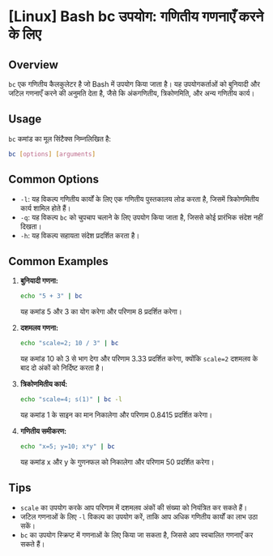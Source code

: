 # [Linux] Bash bc उपयोग: गणितीय गणनाएँ करने के लिए

## Overview
`bc` एक गणितीय कैलकुलेटर है जो Bash में उपयोग किया जाता है। यह उपयोगकर्ताओं को बुनियादी और जटिल गणनाएँ करने की अनुमति देता है, जैसे कि अंकगणितीय, त्रिकोणमिति, और अन्य गणितीय कार्य।

## Usage
`bc` कमांड का मूल सिंटैक्स निम्नलिखित है:

```bash
bc [options] [arguments]
```

## Common Options
- `-l`: यह विकल्प गणितीय कार्यों के लिए एक गणितीय पुस्तकालय लोड करता है, जिसमें त्रिकोणमितीय कार्य शामिल होते हैं।
- `-q`: यह विकल्प `bc` को चुपचाप चलाने के लिए उपयोग किया जाता है, जिससे कोई प्रारंभिक संदेश नहीं दिखता।
- `-h`: यह विकल्प सहायता संदेश प्रदर्शित करता है।

## Common Examples
1. **बुनियादी गणना:**
   ```bash
   echo "5 + 3" | bc
   ```
   यह कमांड 5 और 3 का योग करेगा और परिणाम 8 प्रदर्शित करेगा।

2. **दशमलव गणना:**
   ```bash
   echo "scale=2; 10 / 3" | bc
   ```
   यह कमांड 10 को 3 से भाग देगा और परिणाम 3.33 प्रदर्शित करेगा, क्योंकि `scale=2` दशमलव के बाद दो अंकों को निर्दिष्ट करता है।

3. **त्रिकोणमितीय कार्य:**
   ```bash
   echo "scale=4; s(1)" | bc -l
   ```
   यह कमांड 1 के साइन का मान निकालेगा और परिणाम 0.8415 प्रदर्शित करेगा।

4. **गणितीय समीकरण:**
   ```bash
   echo "x=5; y=10; x*y" | bc
   ```
   यह कमांड x और y के गुणनफल को निकालेगा और परिणाम 50 प्रदर्शित करेगा।

## Tips
- `scale` का उपयोग करके आप परिणाम में दशमलव अंकों की संख्या को नियंत्रित कर सकते हैं।
- जटिल गणनाओं के लिए `-l` विकल्प का उपयोग करें, ताकि आप अधिक गणितीय कार्यों का लाभ उठा सकें।
- `bc` का उपयोग स्क्रिप्ट में गणनाओं के लिए किया जा सकता है, जिससे आप स्वचालित गणनाएँ कर सकते हैं।